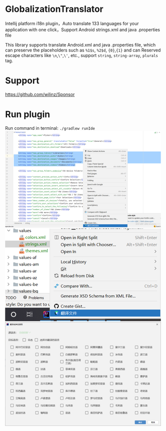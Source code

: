# GlobalizationTranslator
Intellij platform i18n plugin，Auto translate 133 languages for your application with one click，Support Android strings.xml and java .properties file

This library supports translate Android.xml and java .properties file, which can preserve the placeholders such as ```%1$s```, ```%2$d```, ```{0}```,```{1}``` and can Reserved escape characters like ```\n```,```\"```,```\'```, etc., support ```string```, ```string-array```, ```plurals``` tag.

# Support
https://github.com/wilinz/Sponsor

# Run plugin
Run command in terminal: `./gradlew runIde`
<img src="img/20220417014525.png"   />
<img src="img/20220417014733.png"  />
<img src="img/20220417014758.png"   />
